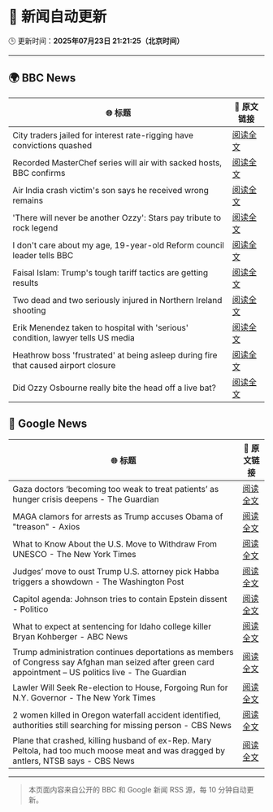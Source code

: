 # 🧠 新闻自动更新

🕒 更新时间：**2025年07月23日 21:21:25（北京时间）**

---

## 🌍 BBC News

| 🌐 标题 | 🔗 原文链接 |
|--------|-------------|
| City traders jailed for interest rate-rigging have convictions quashed | [阅读全文](https://www.bbc.com/news/articles/cr5vgqr8p14o) |
| Recorded MasterChef series will air with sacked hosts, BBC confirms | [阅读全文](https://www.bbc.com/news/articles/cvg8dn9ddqzo) |
| Air India crash victim's son says he received wrong remains | [阅读全文](https://www.bbc.com/news/articles/clyld3vwqwzo) |
| 'There will never be another Ozzy': Stars pay tribute to rock legend | [阅读全文](https://www.bbc.com/news/articles/c17w4wn71z9o) |
| I don't care about my age, 19-year-old Reform council leader tells BBC | [阅读全文](https://www.bbc.com/news/articles/cj61l526xlxo) |
| Faisal Islam: Trump's tough tariff tactics are getting results | [阅读全文](https://www.bbc.com/news/articles/c93k0wzyw0ko) |
| Two dead and two seriously injured in Northern Ireland shooting | [阅读全文](https://www.bbc.com/news/articles/cqx2537w5e2o) |
| Erik Menendez taken to hospital with 'serious' condition, lawyer tells US media | [阅读全文](https://www.bbc.com/news/articles/c8xv0dgdgd2o) |
| Heathrow boss 'frustrated' at being asleep during fire that caused airport closure | [阅读全文](https://www.bbc.com/news/articles/c07d4v9j7gvo) |
| Did Ozzy Osbourne really bite the head off a live bat? | [阅读全文](https://www.bbc.com/news/articles/c72ppzwek90o) |

## 📰 Google News

| 🌐 标题 | 🔗 原文链接 |
|--------|-------------|
| Gaza doctors ‘becoming too weak to treat patients’ as hunger crisis deepens - The Guardian | [阅读全文](https://news.google.com/rss/articles/CBMizAFBVV95cUxPNnctYkdrTmFObkw4YTJualFXbWV6dENFQjk4aU1QYTAwSjBQUnVBMlhSQTYxdkV1dW5UWkZGZU1DZ3lqTEJ6UXhzWVBCOUlHd1UwcjdnNWtxSEM5ZFpQWWFrbFZwODRreGQyb08zcnFuOVFvVjRYWHV4d18tZHlMb1k4V0tlSTlzcTRraVlxYUdacVA5ZXRlRnRpTExCa3NaMlBrSTJzUmk3V181SWpmSV9rRmhNbnlDVUJLaGoyVlFldE5zZURtNld1Sy0?oc=5) |
| MAGA clamors for arrests as Trump accuses Obama of "treason" - Axios | [阅读全文](https://news.google.com/rss/articles/CBMie0FVX3lxTE4wRndGcDNsTjVoMlVSbExHbnAyU0UyWmxWZzFNNXplbDJJWjJLZWctUHdoZzllQnctSDJkdGlWSnUxbm1qYWNPMHBfbzhlMHNtUjRhQ0c0Q1VOWTRPajJra0xPWDBkaUl3ZjNaVkJOVUFRNUotQy1vaTV1QQ?oc=5) |
| What to Know About the U.S. Move to Withdraw From UNESCO - The New York Times | [阅读全文](https://news.google.com/rss/articles/CBMifEFVX3lxTE5zSmdiYnpmeXZhQnhUSmFoaTZycWg5T3QwZWNDNEdoRTNHcDRUZGJuaFdpMFBEZ0JGX1RaS2ozbl93MnJvNjV3TjBEYVRmdmlTb3F4ODBkYnJkcHdXbnUwekZpb1RVNURnXzgwUkxnUGZCb0lFTkZ2ZVRqLU8?oc=5) |
| Judges’ move to oust Trump U.S. attorney pick Habba triggers a showdown - The Washington Post | [阅读全文](https://news.google.com/rss/articles/CBMiogFBVV95cUxNcXlNbHhpeUd4Z3lzVjJfTTZZWDRXdmNReHFoWDBJaEQ5TEVyZ2p3Yi1CMFJxN1Z1QTdMYjRCTzZhX0lzZFRCT3JjbWhFbEh5ZWFNWTBLMFkyQUJSRnNSemh5bDZ0UkJjOVRTajA4RzZaOS1VRlJBaDRqMVB2cWR4b2JOM1VJdkpEWDJYMHN4TkhPZFhDU2tGRC1VYmduRG16WWc?oc=5) |
| Capitol agenda: Johnson tries to contain Epstein dissent - Politico | [阅读全文](https://news.google.com/rss/articles/CBMiuwFBVV95cUxPczFTNnc0TzRLZXBHdGh5ZXJZMUEwelNhalBwZk9xYXVmY1RCeEI5YjY4cDdPdzdSWUktWjFLMllEU3hyVFBacW1oV0RPcG81a2RSekN0d2JpZ1l5b2hraUhmcnNHbGNBV2t6Ukc1UHIzcW9NSUZLc1g1NmU2cjIxWUlrR1AxNHFrV25MYW4xTjUwQkYtSEc5aXVnZlFBS1diU1JQcTFlbzVybTN6UzZ5aTdqWWVsVnhNOTNn?oc=5) |
| What to expect at sentencing for Idaho college killer Bryan Kohberger - ABC News | [阅读全文](https://news.google.com/rss/articles/CBMioAFBVV95cUxOY0JBSE96V01DZ0cyeU1fQ0theWEweUJwM1pUTERMbVFCYXlENXRlRXZvRUVzQjBUajJQQzF4WGZUTkNmRVhvNkZWejMyejR1cVdsODQzR0NXbVllT1BtNGVpcjNZb0wwcVVlX2ZkRk9INzBKcGJ5c3J3QnJmbHJNSEZaYjZnejQ5d0dzZXpoMkVnN3RJWFNMS2ZqWHJQMmlU0gGmAUFVX3lxTE4xeWl5MFdlNTgteWNNMHMyUFRzWG1GWnhOdDZqYmZRRWdpRldJMUxTZHBxRWYxMVp3STBLNXE1cGE3M2lUaXRCQTBhcVdwQVpJSVVSQWNqQ3QtQ0Z2aV85QVlmczJ2N0dDVmpmZDBaUU55NDR4MDhCM05yX2NHWUdzSGhhUkJiT2Z2a0p2ejVYVEVKQlR3RXM5ZU9vbHlpQWJKUVRLdHc?oc=5) |
| Trump administration continues deportations as members of Congress say Afghan man seized after green card appointment – US politics live - The Guardian | [阅读全文](https://news.google.com/rss/articles/CBMi5AFBVV95cUxQUDZOc3N4aDlFcHJyWnp0WWk0dXRvcEFVdUQ3UElwSVdRcXhxdlhkZTlwbE53Tk0tWl9FTERpdVVLenRJOVh1MlBTMlBpdEl3dU43NVhqMklOUXVoMVFqNXdySVJBQnBFVUhYcnhxTVpTdkNJT05mZ21uZHZ4SU9rMzloUHBxN0ZsVTExZHpGWWZLanpMc1pjRV9iREQzQmhuWEw2bEZNTUJRVnpway00aGxpT3RGM0IzV2tXT1dlaldCTzVfUnVZYWd0cEVuWGpldEZBUXJvVF9Nc29QVlN4aFpDUjI?oc=5) |
| Lawler Will Seek Re-election to House, Forgoing Run for N.Y. Governor - The New York Times | [阅读全文](https://news.google.com/rss/articles/CBMihwFBVV95cUxOMzMyVUZRR0todnRERW9IM3laWlcwZlczenZQTTUyNGxSdWo4RGV5NjY1T3h2QmQzU3pidm5jazQ3enpZd0dseXhjODU1em90M3dGV1BCeTlTdUN6c0RQa0RGeVZJTmctLVF0UUI0NDIxTWdiTU5wUW54YlFscHdLdzVUT3hoRGc?oc=5) |
| 2 women killed in Oregon waterfall accident identified, authorities still searching for missing person - CBS News | [阅读全文](https://news.google.com/rss/articles/CBMigwFBVV95cUxObHVGVi1rNmxvaVFPY2dtUzA2ZExHMjJCR0x2MW5wYWtINjFVQjdkOXlONWVyNXN6aHFnNlhycmQtZm9KR3I3WGpONDR3VVJfME5DQjE1WUtFX2pSX084alEyMEtua3ZXU1JGOTlJcF9tV2k2RHpSXzkxMXY4eFRrU3JqWdIBiAFBVV95cUxPV3VfN0xKeGFFV0NFNTdmYjVrZU9UcmtCS2hxV2NteERVam82dG1TMWV1N3k1MDBkZFdfbDJkUjg0akw1bk1nTVVBc0FMS01ISHVpQ0wyelpWTmx1cGQ5RWJwRjJZUnkwZDU5eV9pZUM5RjhXemxycFpfeDM3eHhKQU5TTGJLdF9Y?oc=5) |
| Plane that crashed, killing husband of ex-Rep. Mary Peltola, had too much moose meat and was dragged by antlers, NTSB says - CBS News | [阅读全文](https://news.google.com/rss/articles/CBMinwFBVV95cUxNd2h6OER1c0NXdzRfTlVrZlEtZDdxUWFFdVZESU9TcXU5bnF6UlBRbmp4TjFlVVo1UDR4M1FGVzllR05kMWRyb2g4MDhYa2dKZGtkaU5raU9LZUlWMExEQkFjUUN3WWltZG14ZzdTdzRGOHJscmNOTEZVb2d6QUVXUWJQRExwLXB1NVZndjY3aXlqT0dHd0g4T2t1QWNzOWvSAaQBQVVfeXFMT2F2RTdjQVFPWi0tY2c3VUR4T3dMYXVpY2JsOXJHZnMxc1VtOWd5VjRMZEtWQVBSV3pORU90NlQ5ak55Z3U4LURnMkVpTGVwZmJubTdsOGdaa194NS14MW56UXFQUWJPVG9ob0tQT3BDVnhGVGt5R3lGaFRnbzNYbVc3T3dEb2pKQ0F6dDFyNkFnUWJOV0VvbTBsakR3Rkl2SW82WnU?oc=5) |

---
> 本页面内容来自公开的 BBC 和 Google 新闻 RSS 源，每 10 分钟自动更新。